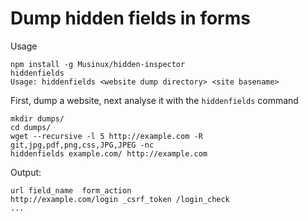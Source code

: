 # Dump hidden fields in forms

Usage
```
npm install -g Musinux/hidden-inspector
hiddenfields
Usage: hiddenfields <website dump directory> <site basename>
```

First, dump a website, next analyse it with the `hiddenfields` command
```
mkdir dumps/
cd dumps/
wget --recursive -l 5 http://example.com -R git,jpg,pdf,png,css,JPG,JPEG -nc
hiddenfields example.com/ http://example.com
```

Output:
```
url field_name  form_action
http://example.com/login _csrf_token /login_check
...
```
